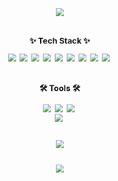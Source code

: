 <div align="center">
  <img src="https://capsule-render.vercel.app/api?type=wave&height=200&text=Jang Kyeong Bin&fontAlign=70&theme=dark">
</div>

<br>

<h3 align="center">✨ Tech Stack ✨</h3>
<div align="center">
<img src="https://img.shields.io/badge/html5-E34F26.svg?style=for-the-badge&logo=html5&logoColor=white" />&nbsp
  <img src="https://img.shields.io/badge/javascript-F7DF1E.svg?style=for-the-badge&logo=javascript&logoColor=20232a" />&nbsp
  <img src="https://img.shields.io/badge/typescript-007ACC.svg?style=for-the-badge&logo=typescript&logoColor=white" />&nbsp
  <img src="https://img.shields.io/badge/react-20232a.svg?style=for-the-badge&logo=react&logoColor=61DAFB" />&nbsp
    <img src="https://img.shields.io/badge/React%20Query-FF4154?style=for-the-badge&logo=react%20query&logoColor=white" />&nbsp
    <img src="https://img.shields.io/badge/Recoil-3578E5?style=for-the-badge&logo=recoil&logoColor=white" />&nbsp
    <img src="https://img.shields.io/badge/zustand-2854D0?style=for-the-badge&logo=zustand&logoColor=white" />&nbsp
    <img src="https://img.shields.io/badge/styledcomponents-DB7093?style=for-the-badge&logo=styled-components&logoColor=white"/>&nbsp
    <img src="https://img.shields.io/badge/TailwindCSS-06B6D4?style=for-the-badge&logo=Tailwind CSS&logoColor=white"/>&nbsp
</div>

<br>

<h3 align="center">🛠 Tools 🛠</h3>
<div align="center">
  <img src="https://img.shields.io/badge/git-F05033.svg?style=for-the-badge&logo=git&logoColor=white" />&nbsp
  <img src="https://img.shields.io/badge/github-181717.svg?style=for-the-badge&logo=github&logoColor=white" />&nbsp
  <img src="https://img.shields.io/badge/Notion-F3F3F3.svg?style=for-the-badge&logo=notion&logoColor=black" />&nbsp
</div>

<div align="center">
  <img src="https://img.shields.io/badge/figma-F24E1E.svg?style=for-the-badge&logo=figma&logoColor=white" />&nbsp
</div>

<br>
<br>
<div align="center">
<img src="https://github-readme-stats.vercel.app/api?username=BaDook2&show_icons=true&theme=dark&bg_color=000"/>  
</div>
<br>
<br>
<div align="center">
<img src="https://github-readme-stats.vercel.app/api/top-langs/?username=anuraghazra&layout=compact&theme=dark">
</div>


<br>

